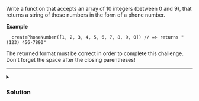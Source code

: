 Write a function that accepts an array of 10 integers (between 0 and 9), that returns a string of those numbers in the form of a phone number.

**Example**

```
  createPhoneNumber([1, 2, 3, 4, 5, 6, 7, 8, 9, 0]) // => returns "(123) 456-7890"
```

The returned format must be correct in order to complete this challenge.
Don't forget the space after the closing parentheses!

<hr>

<details>
  <summary>
    <h3>Solution</h3>
  </summary>

```js
function createPhoneNumber(numbers) {
  const newNumbers = [...numbers].map((number) => number.toString());
  newNumbers.splice(0, 0, "(");
  newNumbers.splice(4, 0, ")");
  newNumbers.splice(5, 0, " ");
  newNumbers.splice(9, 0, "-");
  return newNumbers.join("");

  // Real solution xd
  // return numbers.join('').replace(/(\d{3})(\d{3})(\d{4})/, '($1) $2-$3');
}
```

</details>
